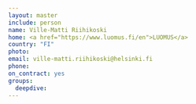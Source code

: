 ```yaml
---
layout: master
include: person
name: Ville-Matti Riihikoski
home: <a href="https://www.luomus.fi/en">LUOMUS</a>
country: "FI"
photo:
email: ville-matti.riihikoski@helsinki.fi
phone:
on_contract: yes
groups:
  deepdive:
---
```

